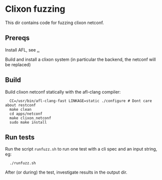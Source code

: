 # Clixon fuzzing

This dir contains code for fuzzing clixon netconf.

## Prereqs

Install AFL, see [..](..)

Build and install a clixon system (in particular the backend, the netconf will be replaced)

## Build

Build clixon netconf statically with the afl-clang compiler:
```
  CC=/usr/bin/afl-clang-fast LINKAGE=static ./configure # Dont care about restconf
  make clean
  cd apps/netconf
  make clixon_netconf
  sudo make install
```

## Run tests

Run the script `runfuzz.sh` to run one test with a cli spec and an input string, eg:
```
  ./runfuzz.sh
```

After (or during) the test, investigate results in the output dir.

